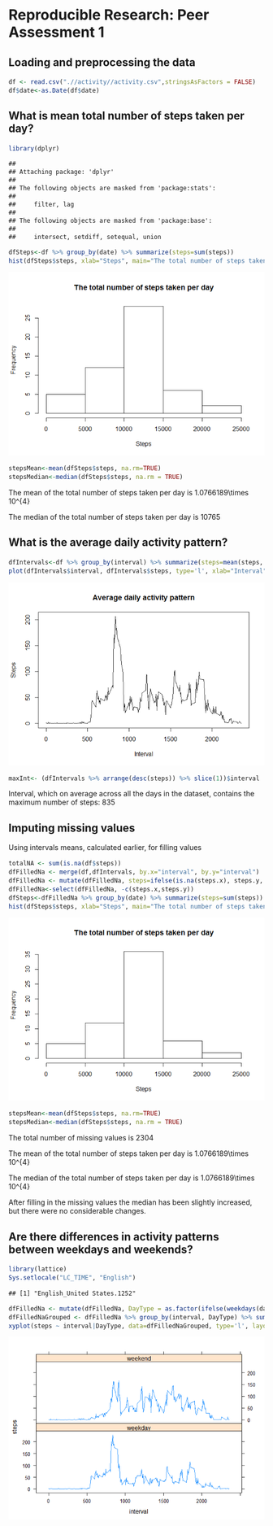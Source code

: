 # Reproducible Research: Peer Assessment 1


## Loading and preprocessing the data


```r
df <- read.csv(".//activity//activity.csv",stringsAsFactors = FALSE)
df$date<-as.Date(df$date)
```

## What is mean total number of steps taken per day?


```r
library(dplyr)
```

```
## 
## Attaching package: 'dplyr'
## 
## The following objects are masked from 'package:stats':
## 
##     filter, lag
## 
## The following objects are masked from 'package:base':
## 
##     intersect, setdiff, setequal, union
```

```r
dfSteps<-df %>% group_by(date) %>% summarize(steps=sum(steps))
hist(dfSteps$steps, xlab="Steps", main="The total number of steps taken per day")
```

![](PA1_template_files/figure-html/unnamed-chunk-2-1.png) 

```r
stepsMean<-mean(dfSteps$steps, na.rm=TRUE)
stepsMedian<-median(dfSteps$steps, na.rm = TRUE)
```

The mean of the total number of steps taken per day is 1.0766189\times 10^{4}  

The median of the total number of steps taken per day is 10765

## What is the average daily activity pattern?


```r
dfIntervals<-df %>% group_by(interval) %>% summarize(steps=mean(steps, na.rm=TRUE))
plot(dfIntervals$interval, dfIntervals$steps, type='l', xlab="Interval", ylab="Steps", main="Average daily activity pattern")
```

![](PA1_template_files/figure-html/unnamed-chunk-3-1.png) 

```r
maxInt<- (dfIntervals %>% arrange(desc(steps)) %>% slice(1))$interval
```

 Interval, which on average across all the days in the dataset, contains the maximum number of steps: 835

## Imputing missing values

Using intervals means, calculated earlier, for filling values  


```r
totalNA <- sum(is.na(df$steps))
dfFilledNa <- merge(df,dfIntervals, by.x="interval", by.y="interval")
dfFilledNa <- mutate(dfFilledNa, steps=ifelse(is.na(steps.x), steps.y, steps.x))
dfFilledNa<-select(dfFilledNa, -c(steps.x,steps.y))
dfSteps<-dfFilledNa %>% group_by(date) %>% summarize(steps=sum(steps))
hist(dfSteps$steps, xlab="Steps", main="The total number of steps taken per day")
```

![](PA1_template_files/figure-html/unnamed-chunk-4-1.png) 

```r
stepsMean<-mean(dfSteps$steps, na.rm=TRUE)
stepsMedian<-median(dfSteps$steps, na.rm = TRUE)
```
The total number of missing values is 2304  

The mean of the total number of steps taken per day is 1.0766189\times 10^{4}  

The median of the total number of steps taken per day is 1.0766189\times 10^{4}  

After filling in the missing values the median has been slightly increased, but there were no considerable changes.  

## Are there differences in activity patterns between weekdays and weekends?


```r
library(lattice)
Sys.setlocale("LC_TIME", "English")
```

```
## [1] "English_United States.1252"
```

```r
dfFilledNa <- mutate(dfFilledNa, DayType = as.factor(ifelse(weekdays(date, T) %in% c('Sat','Sun'), "weekend", "weekday")))
dfFilledNaGrouped <- dfFilledNa %>% group_by(interval, DayType) %>% summarize(steps=mean(steps))
xyplot(steps ~ interval|DayType, data=dfFilledNaGrouped, type='l', layout=c(1,2))
```

![](PA1_template_files/figure-html/unnamed-chunk-5-1.png) 

